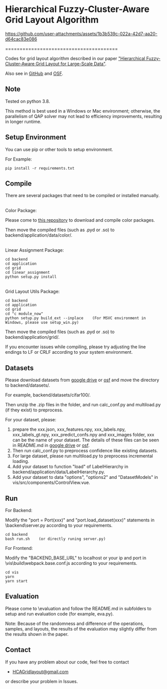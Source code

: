 Hierarchical Fuzzy-Cluster-Aware Grid Layout Algorithm
===========================

https://github.com/user-attachments/assets/1b3b539c-022a-42d7-aa20-d64cac83e086

=======================================

Codes for grid layout algorithm described in our paper ["Hierarchical Fuzzy-Cluster-Aware Grid Layout for Large-Scale Data"](https://xxxx).

Also see in [GitHub](https://github.com/HCAGridLayout/HCAGridLayout) and [OSF](https://osf.io/a8epu/?view_only=fac7bd5cbfc149fbb373df3e0eb5810f).

Note
----------
Tested on python 3.8.

This method is best used in a Windows or Mac environment; otherwise, the parallelism of QAP solver may not lead to efficiency improvements, resulting in longer runtime.

Setup Environment
----------
You can use pip or other tools to setup environment.

For Example:
```
pip install -r requirements.txt
```



Compile
----------
There are several packages that need to be compiled or installed manually.

\
Color Package:

Please come to [this repository](https://github.com/Dynamic-Color/Dynamic-Color) to download and compile color packages.

Then move the compiled files (such as .pyd or .so) to backend/application/data/color/.

\
Linear Assignment Package:
```
cd backend
cd application
cd grid
cd linear_assignment
python setup.py install
```

\
Grid Layout Utils Package:
```
cd backend
cd application
cd grid
cd "c module_now"
python setup.py build_ext --inplace    (For MSVC environment in Windows, please use setup_win.py)
```
Then move the compiled files (such as .pyd or .so) to backend/application/grid/.

If you encounter issues while compiling, please try adjusting the line endings to LF or CRLF according to your system environment.

Datasets
----------
Please download datasets from [google drive](https://drive.google.com/drive/folders/15R0ghoW9YkYbnDaU8NXQy6IqdnKPoLYm) or [osf](https://osf.io/a8epu/?view_only=fac7bd5cbfc149fbb373df3e0eb5810f) and move the directory to backend/datasets/.

For example, backend/datasets/cifar100/.

Then unzip the .zip files in the folder, and run calc_conf.py and multiload.py (if they exist) to preprocess.

For your dataset, please:
1. prepare the xxx.json, xxx_features.npy, xxx_labels.npy, xxx_labels_gt.npy, xxx_predict_confs.npy and xxx_images folder, xxx can be the name of your dataset. The details of these files can be seen in README.md in [google drive](https://drive.google.com/drive/folders/15R0ghoW9YkYbnDaU8NXQy6IqdnKPoLYm) or [osf](https://osf.io/a8epu/?view_only=fac7bd5cbfc149fbb373df3e0eb5810f). 
2. Then run calc_conf.py to preprocess confidence like existing datasets.
3. For large dataset, please run multiload.py to preprocess incremental loading.
4. Add your dataset to function "load" of LabelHierarchy in backend/application/data/LabelHierarchy.py.
5. Add your dataset to data "options", "options2" and "DatasetModels" in vis/src/components/ControlView.vue.

Run
----------
For Backend:

Modify the "port = Port(xxx)" and "port.load_dataset(xxx)" statements in \backend\server.py according to your requirements.
```
cd backend
bash run.sh    (or directly runing server.py)
```

For Frontend:

Modify the "BACKEND_BASE_URL" to localhost or your ip and port in \vis\build\webpack.base.conf.js according to your requirements.
```
cd vis
yarn
yarn start
```

Evaluation
----------
Please come to \evaluation and follow the README.md in subfolders to setup and run evaluation code (for example, eva.py).

Note: Because of the randomness and difference of the operations, samples, and layouts, the results of the evaluation may slightly differ from the results shown in the paper.

## Contact
If you have any problem about our code, feel free to contact
- HCAGridlayout@gmail.com

or describe your problem in Issues.

